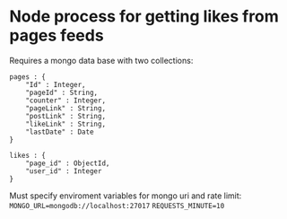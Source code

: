 # Node process for getting likes from pages feeds

Requires a mongo data base with two collections:
```
pages : {
    "Id" : Integer, 
    "pageId" : String, 
    "counter" : Integer, 
    "pageLink" : String, 
    "postLink" : String, 
    "likeLink" : String, 
    "lastDate" : Date
}
```
```
likes : {
    "page_id" : ObjectId, 
    "user_id" : Integer
}
```

Must specify enviroment variables for mongo uri and rate limit:
`MONGO_URL=mongodb://localhost:27017`
`REQUESTS_MINUTE=10`
